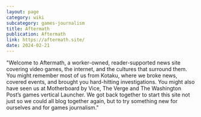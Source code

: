 ```yaml
---
layout: page
category: wiki
subcategory: games-journalism
title: Aftermath
publication: Aftermath
link: https://aftermath.site/
date: 2024-02-21
---
```


"Welcome to Aftermath, a worker-owned, reader-supported news site covering video games, the internet, and the cultures that surround them. You might remember most of us from Kotaku, where we broke news, covered events, and brought you hard-hitting investigations. You might also have seen us at Motherboard by Vice, The Verge and The Washington Post’s games vertical Launcher. We got back together to start this site not just so we could all blog together again, but to try something new for ourselves and for games journalism."
